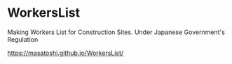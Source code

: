 # WorkersList
Making Workers List for Construction Sites. Under Japanese Government's Regulation


https://masatoshi.github.io/WorkersList/
